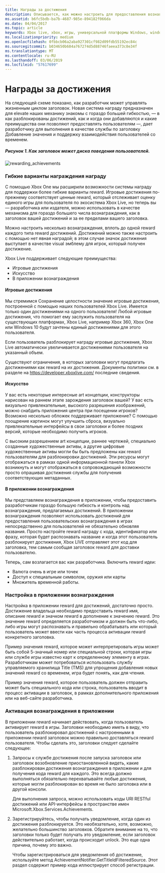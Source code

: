 ```yaml
---
title: Награды за достижения
description: Описывается, как можно настроить для предоставления вознаграждения достижений.
ms.assetid: b6fc5bdb-ba7b-4687-985e-894182f066da
ms.date: 04/04/2017
ms.topic: article
keywords: Xbox live, xbox, игры, универсальной платформы Windows, windows 10, xbox, один, достижения, вознаграждения
ms.localizationpriority: medium
ms.openlocfilehash: 0fbbcb06a2aba927301cf982d09fdb55192ec84c
ms.sourcegitcommit: b034650b684a767274d5d88746faeea373c8e34f
ms.translationtype: MT
ms.contentlocale: ru-RU
ms.lasthandoff: 03/06/2019
ms.locfileid: "57617699"
---
```

# <a name="achievement-rewards"></a>Награды за достижения

На следующей схеме показано, как разработчик может управлять жизненным циклом заголовок. Новая система награду предназначен для elevate наших механику знакомы с гораздо большей гибкостью, — в как разблокированы достижений, как и когда они добавляются и какие преимущества они позволяют предоставлять пользователям —, дает разработчику для выполнения в качестве службы по заголовку Добавление значения и поддержку взаимодействия пользователей со временем.

##### <a name="figure-1---how-a-title-might-drive-user-behavior"></a>Рисунок 1.   Как заголовок может диска поведения пользователей. #####
![rewarding_achievements](../images/omega/achievements_overview_01_drive_behavior.png)

### <a name="flexible-options-for-rewarding-achievement"></a>Гибкие варианты награждения награду ###
С помощью Xbox One мы расширили возможности системы награду для поддержки более гибкие варианты reward. Игровые достижения по-прежнему соответствует ценные reward, который отслеживает оценку единого игры для пользователя по экосистема Xbox Live, но теперь вы — разработчика или издателя, можно использовать в качестве механизма для гораздо большего числа вознаграждения, как в заголовок вашей достижений и за ее пределами вашего заголовка.

Можно настроить несколько вознаграждения, вплоть до одной reward каждого типа reward достижений. Достижений можно также настроить с помощью нет явная наградой; в этом случае значок достижения выступает в качестве visual эмблему для игрок, который получен достижение.

Xbox Live поддерживает следующие преимущества:

* Игровые достижения
* Искусство
* В приложении вознаграждения

#### <a name="gamerscore"></a>Игровые достижения ####
Мы стремимся Сохранение целостности значение игровые достижения, построенной с помощью наших пользователей Xbox Live. Имеется только один достижениями на одного пользователя! Любой игровые достижения, что помогает ему заслужить пользователя на существующих платформах, Xbox Live, например Xbox 360, Xbox One или Windows 10 будут зачтены единый достижениями для этого пользователя.

Если пользователь разблокирует награду игровые достижения, Xbox Live автоматически увеличивается достижениями пользователя на указанный объем.

Существуют ограничения, в которых заголовки могут предлагать достижениями как reward на их достижения. Документы политики см. в разделе на https://developer.xboxlive.com/ последние сведения.

#### <a name="art"></a>Искусство ####
У вас есть некоторые интересные art концепции, конструкторы нарисован на раннем этапе зарождения заголовок вашей? У вас есть визуально привлекательные, высокого разрешения изображений, можно снабдить приложения центра при посещении игроков? Возможно несколько обложек поддерживает приложение? С помощью поощрение картинок могут улучшить сброса, визуально привлекательные интерфейсы в свои заголовки и более поздних версий, которые необходимо получить игроков.

С высоким разрешением art концепции, раннее чертежей, специально созданные художественные активы, а другие цифровые художественные активы могли бы быть предложены как reward пользователям для разблокировки достижений. Эти ресурсы могут отображаться в рамках одной информационной панели Xbox возникнуть и могут отображаться в сопровождающий возможности просто опрашивая достижения службы для получения соответствующих метаданных.

#### <a name="in-app-rewards"></a>В приложении вознаграждения ####
Мы представляем вознаграждения в приложении, чтобы предоставить разработчикам гораздо большую гибкость и контроль над вознаграждения, предлагаемых достижений. В приложении вознаграждения позволяют использовать достижений для предоставления пользовательских вознаграждения в играх непосредственно для пользователей не обязательно обновляя названия. Просто настройте reward награду с кода, идентификатор или фразу, которая будет распознавать название и когда этот пользователь разблокирует достижения, Xbox LIVE отправляет этот код для заголовка, тем самым сообщая заголовок reward для доставки пользователю.

Теперь, сам возлагается вас как разработчика. Включить reward идеи:

* Валюта очень в игре или точек
* Доступ к специальным символом, оружия или карты
* Множитель временной работы.

### <a name="configuring-in-app-rewards"></a>Настройка в приложении вознаграждения ###
Настройка в приложении reward для достижений, достаточно просто. Достижение владельца необходимо предоставить reward имя, описание reward и значком reward в дополнение к значению reward. Это значение reward определяется разработчиком и должен быть что-либо, либо игры могут распознавать и правильно обрабатывать или который пользователь может ввести как часть процесса активации reward конкретного заголовка.

Пример значения reward, которое может интерпретировать игры может быть собой 5-значный номер или специальной строки, которая игры или службе игры известно карт к определенному элементу в играх. Разработчикам может потребоваться использовать службу управляемого хранилища Title (TMS) для упрощения добавления новых значений reward со временем, игра будет понять, как для чтения.

Пример значения reward, которое пользователь должен отправить может быть специального кода или строка, пользователь вводит в процесс активации в заголовок, в рамках дополнительного приложения или на веб-сайте разработчика.

### <a name="redeeming-in-app-rewards"></a>Активация вознаграждения в приложении ###
В приложении reward начинает действовать, когда пользователь активирует reward в игры. Заголовки необходимо иметь в виду, что пользователь разблокировал достижений с настроенными в приложении reward заголовок можно правильно доставляться reward пользователя. Чтобы сделать это, заголовки следует сделайте следующее:

1. Запросы к службе достижения после запуска заголовок или заголовок возобновление приостановленной видеть, какие разблокирован достижения вознаграждения в приложении и для получения кода reward для каждого. Это всегда должно выполняться обязательно перехватывайте любые достижения, которые могли разблокирован во время не было заголовка или в другой консоли.  

    Для выполнения запроса, можно использовать коды URI RESTful достижений или API-интерфейсы в пространстве имен Microsoft.Xbox.Services.Achievements.

2. Зарегистрируйтесь, чтобы получать уведомление, когда один из достижения разблокируется. Это необязательно, хотя, возможно, желательно большинство заголовков. Обратите внимание на то, что заголовки только будет получать это уведомление, если заголовок действительно работает, когда происходит unlock. Это еще одна причина, почему это важно.

   Чтобы зарегистрироваться для уведомления об достижение, используйте метод AchievementNotifier.GetTitleIdFilteredSource. Этот раздел содержит пример кода иллюстрирует способ регистрации.
